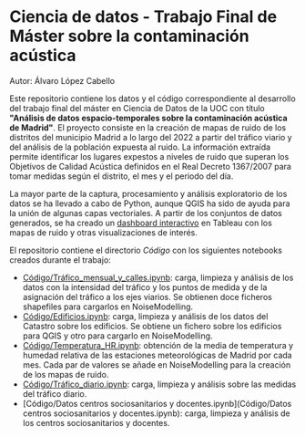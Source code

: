 # Ciencia de datos - Trabajo Final de Máster sobre la contaminación acústica

Autor: Álvaro López Cabello

Este repositorio contiene los datos y el código correspondiente al desarrollo del trabajo final del máster en Ciencia de Datos de la UOC con título **"Análisis de datos espacio-temporales sobre la contaminación acústica de Madrid"**. El proyecto consiste en la creación de mapas de ruido de los distritos del municipio Madrid a lo largo del 2022 a partir del tráfico viario y del análisis de la población expuesta al ruido. La información extraída permite identificar los lugares expestos a niveles de ruido que superan los Objetivos de Calidad Acústica definidos en el Real Decreto 1367/2007 para tomar medidas según el distrito, el mes y el periodo del día.

La mayor parte de la captura, procesamiento y análisis exploratorio de los datos se ha llevado a cabo de Python, aunque QGIS ha sido de ayuda para la unión de algunas capas vectoriales. A partir de los conjuntos de datos generados, se ha creado un [dashboard interactivo](https://public.tableau.com/app/profile/.lvaro.l.pez7412/viz/Contaminacinacstica/Dashboard2) en Tableau con los mapas de ruido y otras visualizaciones de interés.

El repositorio contiene el directorio *Código* con los siguientes notebooks creados durante el trabajo:

- [Código/Tráfico_mensual_y_calles.ipynb](Código/Tráfico_mensual_y_calles.ipynb): carga, limpieza y análisis de los datos con la intensidad del tráfico y los puntos de medida y de la asignación del tráfico a los ejes viarios. Se obtienen doce ficheros shapefiles para cargarlos en NoiseModelling.
- [Código/Edificios.ipynb](Código/Edificios.ipynb): carga, limpieza y análisis de los datos del Catastro sobre los edificios. Se obtiene un fichero sobre los edificios para QGIS y otro para cargarlo en NoiseModelling.
- [Código/Temperatura_HR.ipynb](Código/Temperatura_HR_automatico.ipynb): obtención de la media de temperatura y humedad relativa de las estaciones meteorológicas de Madrid por cada mes. Cada par de valores se añade en NoiseModelling para la creación de los mapas de ruido.
- [Código/Tráfico_diario.ipynb](Código/Tráfico_diario.ipynb): carga, limpieza y análisis sobre las medidas del tráfico diario.
- [Código/Datos centros sociosanitarios y docentes.ipynb](Código/Datos centros sociosanitarios y docentes.ipynb): carga, limpieza y análisis de los centros sociosanitarios y docentes.

